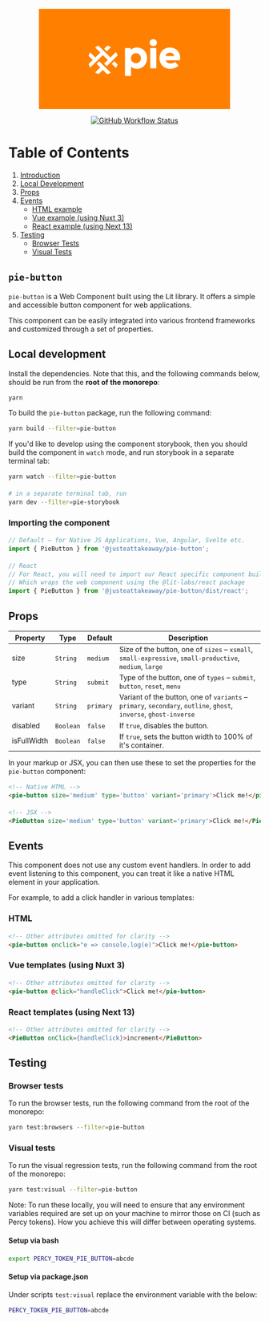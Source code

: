 <p align="center">
  <img align="center" src="../../../readme_image.png" height="200" alt="">
</p>

<p align="center">
  <a href="https://www.npmjs.com/@justeattakeaway/pie-button">
    <img alt="GitHub Workflow Status" src="https://img.shields.io/npm/v/@justeattakeaway/pie-button.svg">
  </a>
</p>

# Table of Contents

1. [Introduction](#pie-button)
2. [Local Development](#local-development)
3. [Props](#props)
4. [Events](#events)
   - [HTML example](#html)
   - [Vue example (using Nuxt 3)](#vue-templates-using-nuxt-3)
   - [React example (using Next 13)](#react-templates-using-next-13)
5. [Testing](#testing)
   - [Browser Tests](#browser-tests)
   - [Visual Tests](#visual-tests)


## `pie-button`

`pie-button` is a Web Component built using the Lit library. It offers a simple and accessible button component for web applications.

This component can be easily integrated into various frontend frameworks and customized through a set of properties.

## Local development

Install the dependencies. Note that this, and the following commands below, should be run from the **root of the monorepo**:

```bash
yarn
```

To build the `pie-button` package, run the following command:

```bash
yarn build --filter=pie-button
```

If you'd like to develop using the component storybook, then you should build the component in `watch` mode, and run storybook in a separate terminal tab:

```bash
yarn watch --filter=pie-button

# in a separate terminal tab, run
yarn dev --filter=pie-storybook
```

### Importing the component

```js
// Default – for Native JS Applications, Vue, Angular, Svelte etc.
import { PieButton } from '@justeattakeaway/pie-button';

// React
// For React, you will need to import our React specific component build
// Which wraps the web component using the @lit-labs/react package
import { PieButton } from '@justeattakeaway/pie-button/dist/react';
```

## Props

| Property    | Type      | Default         | Description                                                          |
|-------------|-----------|-----------------|----------------------------------------------------------------------|
| size        | `String`  | `medium`        | Size of the button, one of `sizes` – `xsmall`, `small-expressive`, `small-productive`, `medium`, `large` |
| type        | `String`  | `submit`        | Type of the button, one of `types` – `submit`, `button`, `reset`, `menu` |
| variant     | `String`  | `primary`       | Variant of the button, one of `variants` – `primary`, `secondary`, `outline`, `ghost`, `inverse`, `ghost-inverse` |
| disabled    | `Boolean` | `false`         | If `true`, disables the button.                                      |
| isFullWidth | `Boolean` | `false`         | If `true`, sets the button width to 100% of it's container.                            |

In your markup or JSX, you can then use these to set the properties for the `pie-button` component:

```html
<!-- Native HTML -->
<pie-button size='medium' type='button' variant='primary'>Click me!</pie-button>

<!-- JSX -->
<PieButton size='medium' type='button' variant='primary'>Click me!</PieButton>
```

## Events

This component does not use any custom event handlers. In order to add event listening to this component, you can treat it like a native HTML element in your application.

For example, to add a click handler in various templates:

### HTML

```html
<!-- Other attributes omitted for clarity -->
<pie-button onclick="e => console.log(e)">Click me!</pie-button>
```

### Vue templates (using Nuxt 3)

```html
<!-- Other attributes omitted for clarity -->
<pie-button @click="handleClick">Click me!</pie-button>
```

### React templates (using Next 13)

```html
<!-- Other attributes omitted for clarity -->
<PieButton onClick={handleClick}>increment</PieButton>

```

## Testing

### Browser tests

To run the browser tests, run the following command from the root of the monorepo:

```bash
yarn test:browsers --filter=pie-button
```

### Visual tests

To run the visual regression tests, run the following command from the root of the monorepo:

```bash
yarn test:visual --filter=pie-button
```

Note: To run these locally, you will need to ensure that any environment variables required are set up on your machine to mirror those on CI (such as Percy tokens). How you achieve this will differ between operating systems.

#### Setup via bash

```bash
export PERCY_TOKEN_PIE_BUTTON=abcde
```

#### Setup via package.json

Under scripts `test:visual` replace the environment variable with the below:

```bash
PERCY_TOKEN_PIE_BUTTON=abcde
```
